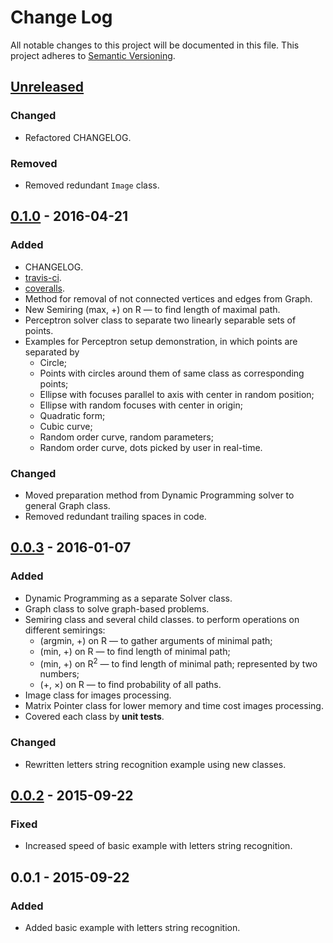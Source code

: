 # Change Log
All notable changes to this project will be documented in this file.
This project adheres to [Semantic Versioning](http://semver.org/).

## [Unreleased]
### Changed
- Refactored CHANGELOG.

### Removed
- Removed redundant `Image` class.

## [0.1.0] - 2016-04-21
### Added
- CHANGELOG.
- [travis-ci](https://travis-ci.org/char-lie/patterns_recognition).
- [coveralls](https://coveralls.io/github/char-lie/patterns_recognition?branch=master).
- Method for removal of not connected vertices and edges from Graph.
- New Semiring (max, +) on R &mdash; to find length of maximal path.
- Perceptron solver class to separate two linearly separable sets of points.
- Examples for Perceptron setup demonstration, in which points are separated by
  - Circle;
  - Points with circles around them of same class as corresponding points;
  - Ellipse with focuses parallel to axis with center in random position;
  - Ellipse with random focuses with center in origin;
  - Quadratic form;
  - Cubic curve;
  - Random order curve, random parameters;
  - Random order curve, dots picked by user in real-time.

### Changed
- Moved preparation method from Dynamic Programming solver
    to general Graph class.
- Removed redundant trailing spaces in code.

## [0.0.3] - 2016-01-07
### Added
- Dynamic Programming as a separate Solver class.
- Graph class to solve graph-based problems.
- Semiring class and several child classes.
    to perform operations on different semirings:
  - (argmin, +) on R &mdash; to gather arguments of minimal path;
  - (min, +) on R &mdash; to find length of minimal path;
  - (min, +) on R<sup>2</sup> &mdash; to find length of minimal path;
      represented by two numbers;
  - (+, ×) on R &mdash; to find probability of all paths.
- Image class for images processing.
- Matrix Pointer class for lower memory and time cost images processing.
- Covered each class by **unit tests**.

### Changed
- Rewritten letters string recognition example using new classes.

## [0.0.2] - 2015-09-22
### Fixed
- Increased speed of basic example with letters string recognition.

## 0.0.1 - 2015-09-22
### Added
- Added basic example with letters string recognition.

[Unreleased]: https://github.com/char-lie/patterns_recognition/compare/v0.1.0...HEAD
[0.1.0]: https://github.com/char-lie/patterns_recognition/compare/v0.0.3...v0.1.0
[0.0.3]: https://github.com/char-lie/patterns_recognition/compare/v0.0.2...v0.0.3
[0.0.2]: https://github.com/char-lie/patterns_recognition/compare/v0.0.1...v0.0.2

